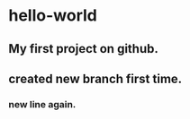 # hello-world

## My first project on github.

## created new branch first time.

### new line again.